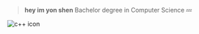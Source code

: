 > **hey im yon shen**
> Bachelor degree in Computer Science
> :zzz: 
>
> 

![c++ icon]([https://www.google.com/url?sa=i&url=https%3A%2F%2Fgithub.com%2Fisocpp%2Flogos&psig=AOvVaw1ur4dzFUGakskF_lwgnZaB&ust=1719488174604000&source=images&cd=vfe&opi=89978449&ved=0CBEQjRxqFwoTCJjuyeGW-YYDFQAAAAAdAAAAABAE](https://www.google.com/url?sa=i&url=https%3A%2F%2Fwww.pngegg.com%2Fen%2Fpng-byoxw&psig=AOvVaw1ur4dzFUGakskF_lwgnZaB&ust=1719488174604000&source=images&cd=vfe&opi=89978449&ved=0CBEQjRxqFwoTCJjuyeGW-YYDFQAAAAAdAAAAABAa))
